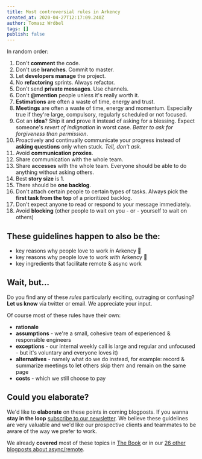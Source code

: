 ```yaml
---
title: Most controversial rules in Arkency
created_at: 2020-04-27T12:17:09.240Z
author: Tomasz Wróbel
tags: []
publish: false
---
```


In random order:

1. Don't **comment** the code.
0. Don't use **branches**. Commit to master.
0. Let **developers manage** the project.
0. No **refactoring** sprints. Always refactor.
0. Don't send **private messages**. Use channels.
0. Don't **@mention** people unless it's really worth it.
0. **Estimations** are often a waste of time, energy and trust.
0. **Meetings** are often a waste of time, energy and momentum. Especially true if they're large, compulsory, regularly scheduled or not focused.
0. Got an **idea**? Ship it and prove it instead of asking for a blessing. Expect someone's _revert of indignation_ in worst case. _Better to ask for forgiveness than permission_.
0. Proactively and continually communicate your progress instead of **asking questions** only when stuck. _Tell, don't ask_.
0. Avoid **communication proxies**.
0. Share communication with the whole team.
0. Share **accesses** with the whole team. Everyone should be able to do anything without asking others.
0. Best **story size** is 1.
0. There should be **one backlog**.
0. Don't attach certain people to certain types of tasks. Always pick the **first task from the top** of a prioritized backlog.
0. Don't expect anyone to read or respond to your message immediately.
0. Avoid **blocking** (other people to wait on you - or - yourself to wait on others)

## These guidelines happen to also be the:

* key reasons why people love to work _in_ Arkency 💚
* key reasons why people love to work _with_ Arkency 💚
* key ingredients that facilitate remote & async work 

## Wait, but...

Do you find any of these _rules_ particularly exciting, outraging or confusing? **Let us know** via twitter or email. We appreciate your input.

Of course most of these rules have their own:

* **rationale** 
* **assumptions** - we're a small, cohesive team of experienced & responsible engineers
* **exceptions** - our internal weekly call is large and regular and unfocused - but it's voluntary and everyone loves it)
* **alternatives** - namely what do we do instead, for example: record & summarize meetings to let others skip them and remain on the same page
* **costs** - which we still choose to pay

## Could you elaborate?

We'd like to **elaborate** on these points in coming blogposts. If you wanna **stay in the loop** [subscribe to our newsletter](https://arkency.com/newsletter/). We believe these guidelines are very valuable and we'd like our prospective clients and teammates to be aware of the way we prefer to work. 

We already **covered** most of these topics in [The Book](https://arkency.dpdcart.com/product/71091) or in our [26 other blogposts about async/remote](https://blog.arkency.com/tags/async-remote/).

